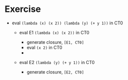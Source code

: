 # Exercise

- eval `(lambda (x) (x 2)) (lambda (y) (+ y 1))` in CT0

  - eval E1 `(lambda (x) (x 2))` in CT0

    - generate closure, `[E1, CT0]` 
    - eval `(x 2)` in CT0
    - 

  - eval E2 `(lambda (y) (+ y 1))` in CT0

    - generate closure, `[E2, CT0]`

    

